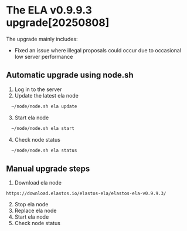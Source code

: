 # The ELA v0.9.9.3 upgrade[20250808]

The upgrade mainly includes:

- Fixed an issue where illegal proposals could occur due to occasional low server performance

## Automatic upgrade using node.sh

1. Log in to the server
2. Update the latest ela node

```bash
  ~/node/node.sh ela update
```

3. Start ela node

```bash
  ~/node/node.sh ela start
```

4. Check node status

```bash
  ~/node/node.sh ela status
```

## Manual upgrade steps

1. Download ela node

```
https://download.elastos.io/elastos-ela/elastos-ela-v0.9.9.3/
```

2. Stop ela node
3. Replace ela node
4. Start ela node
5. Check node status

